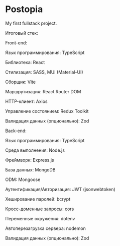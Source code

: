 # Postopia

My first fullstack project.

Итоговый стек:

Front-end:

Язык программирования: TypeScript

Библиотека: React

Стилизация: SASS, MUI (Material-UI)

Сборщик: Vite

Маршрутизация: React Router DOM

HTTP-клиент: Axios

Управление состоянием: Redux Toolkit

Валидация данных (опционально): Zod

Back-end:

Язык программирования: TypeScript

Среда выполнения: Node.js

Фреймворк: Express.js

База данных: MongoDB

ODM: Mongoose

Аутентификация/Авторизация: JWT (jsonwebtoken)

Хеширование паролей: bcrypt

Кросс-доменные запросы: cors

Переменные окружения: dotenv

Автоперезагрузка сервера: nodemon

Валидация данных (опционально): Zod

